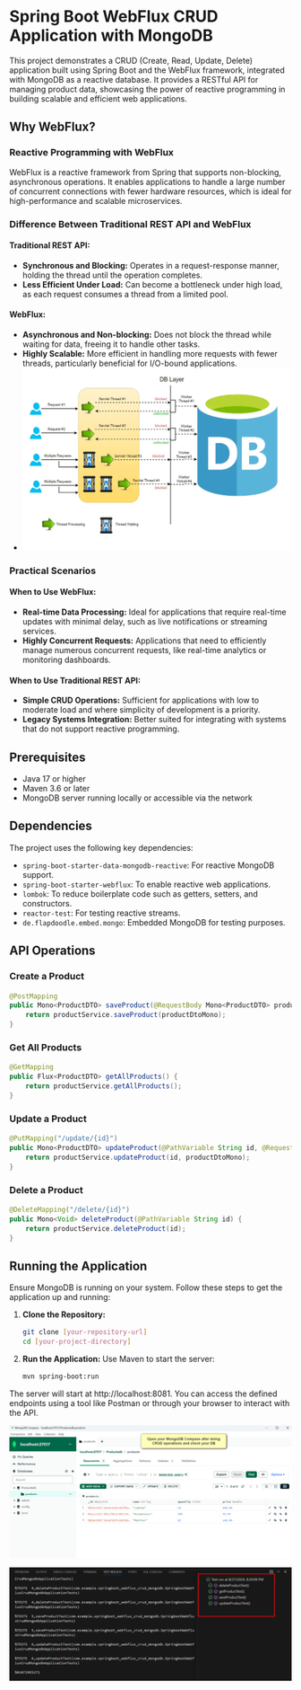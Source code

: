 # Spring Boot WebFlux CRUD Application with MongoDB

This project demonstrates a CRUD (Create, Read, Update, Delete) application built using Spring Boot and the WebFlux framework, integrated with MongoDB as a reactive database. It provides a RESTful API for managing product data, showcasing the power of reactive programming in building scalable and efficient web applications.

## Why WebFlux?

### Reactive Programming with WebFlux
WebFlux is a reactive framework from Spring that supports non-blocking, asynchronous operations. It enables applications to handle a large number of concurrent connections with fewer hardware resources, which is ideal for high-performance and scalable microservices.

### Difference Between Traditional REST API and WebFlux

#### Traditional REST API:
- **Synchronous and Blocking:** Operates in a request-response manner, holding the thread until the operation completes.
- **Less Efficient Under Load:** Can become a bottleneck under high load, as each request consumes a thread from a limited pool.

#### WebFlux:
- **Asynchronous and Non-blocking:** Does not block the thread while waiting for data, freeing it to handle other tasks.
- **Highly Scalable:** More efficient in handling more requests with fewer threads, particularly beneficial for I/O-bound applications.
- ![WebFlux Working](images/WebFluxWorking.jpg)


### Practical Scenarios

#### When to Use WebFlux:
- **Real-time Data Processing:** Ideal for applications that require real-time updates with minimal delay, such as live notifications or streaming services.
- **Highly Concurrent Requests:** Applications that need to efficiently manage numerous concurrent requests, like real-time analytics or monitoring dashboards.

#### When to Use Traditional REST API:
- **Simple CRUD Operations:** Sufficient for applications with low to moderate load and where simplicity of development is a priority.
- **Legacy Systems Integration:** Better suited for integrating with systems that do not support reactive programming.

## Prerequisites

- Java 17 or higher
- Maven 3.6 or later
- MongoDB server running locally or accessible via the network

## Dependencies

The project uses the following key dependencies:

- `spring-boot-starter-data-mongodb-reactive`: For reactive MongoDB support.
- `spring-boot-starter-webflux`: To enable reactive web applications.
- `lombok`: To reduce boilerplate code such as getters, setters, and constructors.
- `reactor-test`: For testing reactive streams.
- `de.flapdoodle.embed.mongo`: Embedded MongoDB for testing purposes.

## API Operations

### Create a Product

```java
@PostMapping
public Mono<ProductDTO> saveProduct(@RequestBody Mono<ProductDTO> productDtoMono) {
    return productService.saveProduct(productDtoMono);
}
```

### Get All Products

```java
@GetMapping
public Flux<ProductDTO> getAllProducts() {
    return productService.getAllProducts();
}
```

### Update a Product

```java
@PutMapping("/update/{id}")
public Mono<ProductDTO> updateProduct(@PathVariable String id, @RequestBody Mono<ProductDTO> productDtoMono) {
    return productService.updateProduct(id, productDtoMono);
}
```

### Delete a Product

```java
@DeleteMapping("/delete/{id}")
public Mono<Void> deleteProduct(@PathVariable String id) {
    return productService.deleteProduct(id);
}
```

## Running the Application

Ensure MongoDB is running on your system. Follow these steps to get the application up and running:

1. **Clone the Repository:**
   
   ```bash
   git clone [your-repository-url]
   cd [your-project-directory]
   ```
   
3. **Run the Application:** Use Maven to start the server:
   
   ```bash
   mvn spring-boot:run
   ```
   
The server will start at http://localhost:8081. You can access the defined endpoints using a tool like Postman or through your browser to interact with the API.

![MongoDB Compass](images/MongoDbCompass.jpg)

![Test cases passed](images/TestCasesPassed.jpg)


